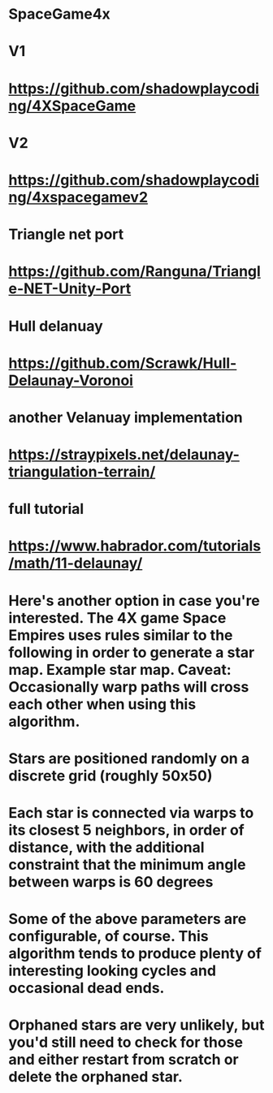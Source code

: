 # SpaceGame4x
 
# V1
# https://github.com/shadowplaycoding/4XSpaceGame

# V2
# https://github.com/shadowplaycoding/4xspacegamev2

# Triangle net port
# https://github.com/Ranguna/Triangle-NET-Unity-Port

# Hull delanuay
# https://github.com/Scrawk/Hull-Delaunay-Voronoi

# another Velanuay implementation
# https://straypixels.net/delaunay-triangulation-terrain/

# full tutorial
# https://www.habrador.com/tutorials/math/11-delaunay/

# Here's another option in case you're interested. The 4X game Space Empires uses rules similar to the following in order to generate a star map. Example star map. Caveat: Occasionally warp paths will cross each other when using this algorithm.

#    Stars are positioned randomly on a discrete grid (roughly 50x50)

#    Each star is connected via warps to its closest 5 neighbors, in order of distance, with the additional constraint that the minimum angle between warps is 60 degrees

# Some of the above parameters are configurable, of course. This algorithm tends to produce plenty of interesting looking cycles and occasional dead ends.

# Orphaned stars are very unlikely, but you'd still need to check for those and either restart from scratch or delete the orphaned star.
